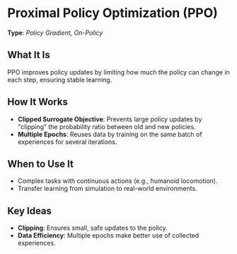# Proximal Policy Optimization (PPO)  
**Type**: *Policy Gradient, On-Policy*  

## What It Is  
PPO improves policy updates by limiting how much the policy can change in each step, ensuring stable learning.

## How It Works  
- **Clipped Surrogate Objective**: Prevents large policy updates by "clipping" the probability ratio between old and new policies.  
- **Multiple Epochs**: Reuses data by training on the same batch of experiences for several iterations.  

## When to Use It  
- Complex tasks with continuous actions (e.g., humanoid locomotion).  
- Transfer learning from simulation to real-world environments.  

## Key Ideas  
- **Clipping**: Ensures small, safe updates to the policy.  
- **Data Efficiency**: Multiple epochs make better use of collected experiences.  